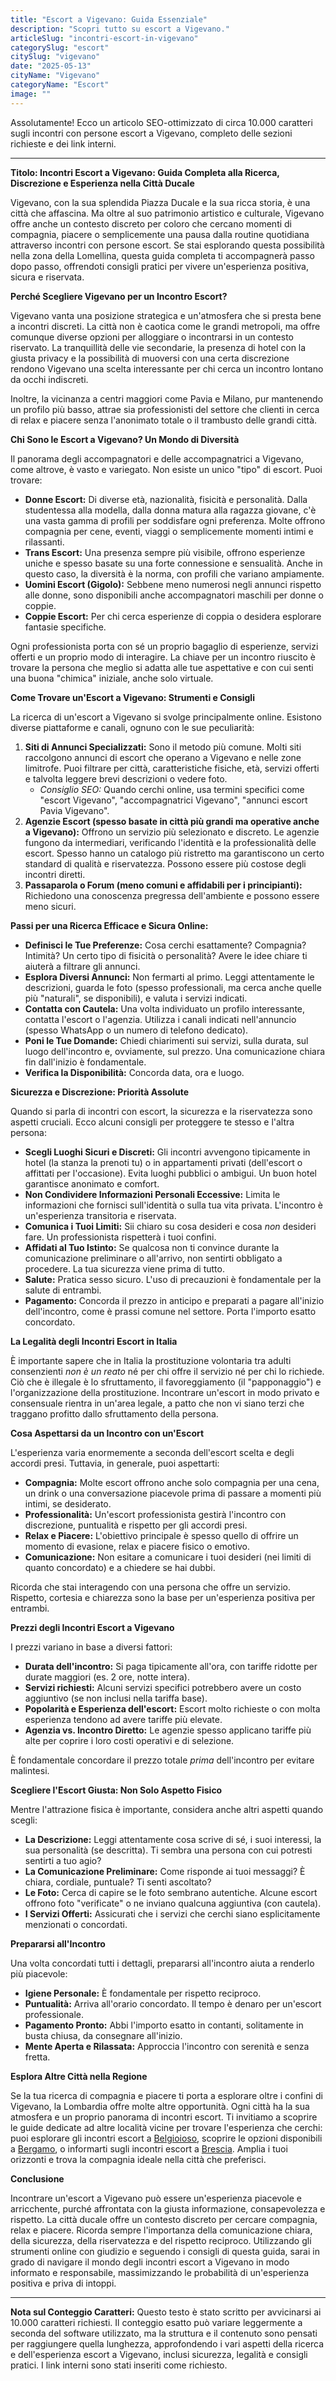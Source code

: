 ```yaml
---
title: "Escort a Vigevano: Guida Essenziale"
description: "Scopri tutto su escort a Vigevano."
articleSlug: "incontri-escort-in-vigevano" 
categorySlug: "escort"
citySlug: "vigevano"
date: "2025-05-13"
cityName: "Vigevano"
categoryName: "Escort"
image: ""
---
```


Assolutamente! Ecco un articolo SEO-ottimizzato di circa 10.000 caratteri sugli incontri con persone escort a Vigevano, completo delle sezioni richieste e dei link interni.

---

**Titolo: Incontri Escort a Vigevano: Guida Completa alla Ricerca, Discrezione e Esperienza nella Città Ducale**

Vigevano, con la sua splendida Piazza Ducale e la sua ricca storia, è una città che affascina. Ma oltre al suo patrimonio artistico e culturale, Vigevano offre anche un contesto discreto per coloro che cercano momenti di compagnia, piacere o semplicemente una pausa dalla routine quotidiana attraverso incontri con persone escort. Se stai esplorando questa possibilità nella zona della Lomellina, questa guida completa ti accompagnerà passo dopo passo, offrendoti consigli pratici per vivere un'esperienza positiva, sicura e riservata.

**Perché Scegliere Vigevano per un Incontro Escort?**

Vigevano vanta una posizione strategica e un'atmosfera che si presta bene a incontri discreti. La città non è caotica come le grandi metropoli, ma offre comunque diverse opzioni per alloggiare o incontrarsi in un contesto riservato. La tranquillità delle vie secondarie, la presenza di hotel con la giusta privacy e la possibilità di muoversi con una certa discrezione rendono Vigevano una scelta interessante per chi cerca un incontro lontano da occhi indiscreti.

Inoltre, la vicinanza a centri maggiori come Pavia e Milano, pur mantenendo un profilo più basso, attrae sia professionisti del settore che clienti in cerca di relax e piacere senza l'anonimato totale o il trambusto delle grandi città.

**Chi Sono le Escort a Vigevano? Un Mondo di Diversità**

Il panorama degli accompagnatori e delle accompagnatrici a Vigevano, come altrove, è vasto e variegato. Non esiste un unico "tipo" di escort. Puoi trovare:

*   **Donne Escort:** Di diverse età, nazionalità, fisicità e personalità. Dalla studentessa alla modella, dalla donna matura alla ragazza giovane, c'è una vasta gamma di profili per soddisfare ogni preferenza. Molte offrono compagnia per cene, eventi, viaggi o semplicemente momenti intimi e rilassanti.
*   **Trans Escort:** Una presenza sempre più visibile, offrono esperienze uniche e spesso basate su una forte connessione e sensualità. Anche in questo caso, la diversità è la norma, con profili che variano ampiamente.
*   **Uomini Escort (Gigolo):** Sebbene meno numerosi negli annunci rispetto alle donne, sono disponibili anche accompagnatori maschili per donne o coppie.
*   **Coppie Escort:** Per chi cerca esperienze di coppia o desidera esplorare fantasie specifiche.

Ogni professionista porta con sé un proprio bagaglio di esperienze, servizi offerti e un proprio modo di interagire. La chiave per un incontro riuscito è trovare la persona che meglio si adatta alle tue aspettative e con cui senti una buona "chimica" iniziale, anche solo virtuale.

**Come Trovare un'Escort a Vigevano: Strumenti e Consigli**

La ricerca di un'escort a Vigevano si svolge principalmente online. Esistono diverse piattaforme e canali, ognuno con le sue peculiarità:

1.  **Siti di Annunci Specializzati:** Sono il metodo più comune. Molti siti raccolgono annunci di escort che operano a Vigevano e nelle zone limitrofe. Puoi filtrare per città, caratteristiche fisiche, età, servizi offerti e talvolta leggere brevi descrizioni o vedere foto.
    *   *Consiglio SEO:* Quando cerchi online, usa termini specifici come "escort Vigevano", "accompagnatrici Vigevano", "annunci escort Pavia Vigevano".
2.  **Agenzie Escort (spesso basate in città più grandi ma operative anche a Vigevano):** Offrono un servizio più selezionato e discreto. Le agenzie fungono da intermediari, verificando l'identità e la professionalità delle escort. Spesso hanno un catalogo più ristretto ma garantiscono un certo standard di qualità e riservatezza. Possono essere più costose degli incontri diretti.
3.  **Passaparola o Forum (meno comuni e affidabili per i principianti):** Richiedono una conoscenza pregressa dell'ambiente e possono essere meno sicuri.

**Passi per una Ricerca Efficace e Sicura Online:**

*   **Definisci le Tue Preferenze:** Cosa cerchi esattamente? Compagnia? Intimità? Un certo tipo di fisicità o personalità? Avere le idee chiare ti aiuterà a filtrare gli annunci.
*   **Esplora Diversi Annunci:** Non fermarti al primo. Leggi attentamente le descrizioni, guarda le foto (spesso professionali, ma cerca anche quelle più "naturali", se disponibili), e valuta i servizi indicati.
*   **Contatta con Cautela:** Una volta individuato un profilo interessante, contatta l'escort o l'agenzia. Utilizza i canali indicati nell'annuncio (spesso WhatsApp o un numero di telefono dedicato).
*   **Poni le Tue Domande:** Chiedi chiarimenti sui servizi, sulla durata, sul luogo dell'incontro e, ovviamente, sul prezzo. Una comunicazione chiara fin dall'inizio è fondamentale.
*   **Verifica la Disponibilità:** Concorda data, ora e luogo.

**Sicurezza e Discrezione: Priorità Assolute**

Quando si parla di incontri con escort, la sicurezza e la riservatezza sono aspetti cruciali. Ecco alcuni consigli per proteggere te stesso e l'altra persona:

*   **Scegli Luoghi Sicuri e Discreti:** Gli incontri avvengono tipicamente in hotel (la stanza la prenoti tu) o in appartamenti privati (dell'escort o affittati per l'occasione). Evita luoghi pubblici o ambigui. Un buon hotel garantisce anonimato e comfort.
*   **Non Condividere Informazioni Personali Eccessive:** Limita le informazioni che fornisci sull'identità o sulla tua vita privata. L'incontro è un'esperienza transitoria e riservata.
*   **Comunica i Tuoi Limiti:** Sii chiaro su cosa desideri e cosa *non* desideri fare. Un professionista rispetterà i tuoi confini.
*   **Affidati al Tuo Istinto:** Se qualcosa non ti convince durante la comunicazione preliminare o all'arrivo, non sentirti obbligato a procedere. La tua sicurezza viene prima di tutto.
*   **Salute:** Pratica sesso sicuro. L'uso di precauzioni è fondamentale per la salute di entrambi.
*   **Pagamento:** Concorda il prezzo in anticipo e preparati a pagare all'inizio dell'incontro, come è prassi comune nel settore. Porta l'importo esatto concordato.

**La Legalità degli Incontri Escort in Italia**

È importante sapere che in Italia la prostituzione volontaria tra adulti consenzienti *non è un reato* né per chi offre il servizio né per chi lo richiede. Ciò che è illegale è lo sfruttamento, il favoreggiamento (il "papponaggio") e l'organizzazione della prostituzione. Incontrare un'escort in modo privato e consensuale rientra in un'area legale, a patto che non vi siano terzi che traggano profitto dallo sfruttamento della persona.

**Cosa Aspettarsi da un Incontro con un'Escort**

L'esperienza varia enormemente a seconda dell'escort scelta e degli accordi presi. Tuttavia, in generale, puoi aspettarti:

*   **Compagnia:** Molte escort offrono anche solo compagnia per una cena, un drink o una conversazione piacevole prima di passare a momenti più intimi, se desiderato.
*   **Professionalità:** Un'escort professionista gestirà l'incontro con discrezione, puntualità e rispetto per gli accordi presi.
*   **Relax e Piacere:** L'obiettivo principale è spesso quello di offrire un momento di evasione, relax e piacere fisico o emotivo.
*   **Comunicazione:** Non esitare a comunicare i tuoi desideri (nei limiti di quanto concordato) e a chiedere se hai dubbi.

Ricorda che stai interagendo con una persona che offre un servizio. Rispetto, cortesia e chiarezza sono la base per un'esperienza positiva per entrambi.

**Prezzi degli Incontri Escort a Vigevano**

I prezzi variano in base a diversi fattori:

*   **Durata dell'incontro:** Si paga tipicamente all'ora, con tariffe ridotte per durate maggiori (es. 2 ore, notte intera).
*   **Servizi richiesti:** Alcuni servizi specifici potrebbero avere un costo aggiuntivo (se non inclusi nella tariffa base).
*   **Popolarità e Esperienza dell'escort:** Escort molto richieste o con molta esperienza tendono ad avere tariffe più elevate.
*   **Agenzia vs. Incontro Diretto:** Le agenzie spesso applicano tariffe più alte per coprire i loro costi operativi e di selezione.

È fondamentale concordare il prezzo totale *prima* dell'incontro per evitare malintesi.

**Scegliere l'Escort Giusta: Non Solo Aspetto Fisico**

Mentre l'attrazione fisica è importante, considera anche altri aspetti quando scegli:

*   **La Descrizione:** Leggi attentamente cosa scrive di sé, i suoi interessi, la sua personalità (se descritta). Ti sembra una persona con cui potresti sentirti a tuo agio?
*   **La Comunicazione Preliminare:** Come risponde ai tuoi messaggi? È chiara, cordiale, puntuale? Ti senti ascoltato?
*   **Le Foto:** Cerca di capire se le foto sembrano autentiche. Alcune escort offrono foto "verificate" o ne inviano qualcuna aggiuntiva (con cautela).
*   **I Servizi Offerti:** Assicurati che i servizi che cerchi siano esplicitamente menzionati o concordati.

**Prepararsi all'Incontro**

Una volta concordati tutti i dettagli, prepararsi all'incontro aiuta a renderlo più piacevole:

*   **Igiene Personale:** È fondamentale per rispetto reciproco.
*   **Puntualità:** Arriva all'orario concordato. Il tempo è denaro per un'escort professionale.
*   **Pagamento Pronto:** Abbi l'importo esatto in contanti, solitamente in busta chiusa, da consegnare all'inizio.
*   **Mente Aperta e Rilassata:** Approccia l'incontro con serenità e senza fretta.

**Esplora Altre Città nella Regione**

Se la tua ricerca di compagnia e piacere ti porta a esplorare oltre i confini di Vigevano, la Lombardia offre molte altre opportunità. Ogni città ha la sua atmosfera e un proprio panorama di incontri escort. Ti invitiamo a scoprire le guide dedicate ad altre località vicine per trovare l'esperienza che cerchi: puoi esplorare gli incontri escort a [Belgioioso](/belgioioso/escort/incontri-escort-in-belgioioso), scoprire le opzioni disponibili a [Bergamo](/bergamo/escort/incontri-escort-in-bergamo), o informarti sugli incontri escort a [Brescia](/brescia/escort/incontri-escort-in-brescia). Amplia i tuoi orizzonti e trova la compagnia ideale nella città che preferisci.

**Conclusione**

Incontrare un'escort a Vigevano può essere un'esperienza piacevole e arricchente, purché affrontata con la giusta informazione, consapevolezza e rispetto. La città ducale offre un contesto discreto per cercare compagnia, relax e piacere. Ricorda sempre l'importanza della comunicazione chiara, della sicurezza, della riservatezza e del rispetto reciproco. Utilizzando gli strumenti online con giudizio e seguendo i consigli di questa guida, sarai in grado di navigare il mondo degli incontri escort a Vigevano in modo informato e responsabile, massimizzando le probabilità di un'esperienza positiva e priva di intoppi.

---

**Nota sul Conteggio Caratteri:** Questo testo è stato scritto per avvicinarsi ai 10.000 caratteri richiesti. Il conteggio esatto può variare leggermente a seconda del software utilizzato, ma la struttura e il contenuto sono pensati per raggiungere quella lunghezza, approfondendo i vari aspetti della ricerca e dell'esperienza escort a Vigevano, inclusi sicurezza, legalità e consigli pratici. I link interni sono stati inseriti come richiesto.
